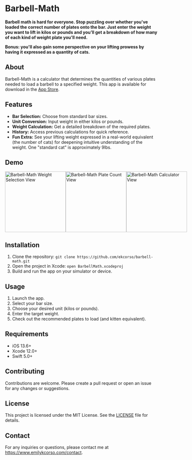 # Barbell-Math

**Barbell math is hard for everyone. Stop puzzling over whether you've loaded the correct number of plates onto the bar. Just enter the weight you want to lift in kilos or pounds and you’ll get a breakdown of how many of each kind of weight plate you'll need.**

**Bonus: you'll also gain some perspective on your lifting prowess by having it expressed as a quantity of cats.**

## About
Barbell-Math is a calculator that determines the quantities of various plates needed to load a barbell to a specified weight. This app is available for download in the [App Store](https://apps.apple.com/us/app/barbell-math/id1576083820).

## Features
- **Bar Selection:** Choose from standard bar sizes.
- **Unit Conversion:** Input weight in either kilos or pounds.
- **Weight Calculation:** Get a detailed breakdown of the required plates.
- **History:** Access previous calculations for quick reference.
- **Fun Extra:** See your lifting weight expressed in a real-world equivalent (the number of cats) for deepening intuitive understanding of the weight. One "standard cat" is approximately 9lbs.

## Demo
<div style="display: flex; justify-content: space-around;">
  <img src="https://images.squarespace-cdn.com/content/v1/610433fc625e6038cb6d9db4/b81e61ce-42ec-4c1e-9ca7-c9cfe954af1f/BarbellMath_Weight_Selection_View.png" alt= "Barbell-Math Weight Selection View"  width="200"/>
  <img src="https://images.squarespace-cdn.com/content/v1/610433fc625e6038cb6d9db4/9da2a935-b4d1-41f0-ab27-81787a221778/BarbellMath_Plate_Count_View.png" alt="Barbell-Math Plate Count View" width="200"/>
  <img src="https://images.squarespace-cdn.com/content/v1/610433fc625e6038cb6d9db4/1721165500020-6UE5WLMROJCBMDJGE5EZ/BarbellMath_History_View.png" alt="Barbell-Math Calculator View" alt="Barbell-Math History View" width="200"/>
</div>

## Installation
1. Clone the repository: `git clone https://github.com/ekcorso/barbell-math.git`
2. Open the project in Xcode: `open BarbellMath.xcodeproj`
3. Build and run the app on your simulator or device.

## Usage
1. Launch the app.
2. Select your bar size.
3. Choose your desired unit (kilos or pounds).
4. Enter the target weight.
5. Check out the recommended plates to load (and kitten equivalent).

## Requirements
- iOS 13.6+
- Xcode 12.0+
- Swift 5.0+

## Contributing
Contributions are welcome. Please create a pull request or open an issue for any changes or suggestions.

## License
This project is licensed under the MIT License. See the [LICENSE](LICENSE) file for details.

## Contact
For any inquiries or questions, please contact me at https://www.emilykcorso.com/contact.
